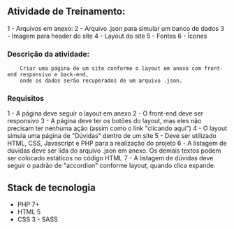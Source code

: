 ## Atividade de Treinamento:
1 - Arquivos em anexo:
2 - Arquivo .json para simular um banco de dados
3 - Imagem para header do site
4 - Layout do site
5 - Fontes
6 - Ícones

### Descrição da atividade:
```
    Criar uma página de um site conforme o layout em anexo com front-end responsivo e back-end,
    onde os dados serão recuperados de um arquivo .json.
```

### Requisitos
1 - A página deve seguir o layout em anexo
2 - O front-end deve ser responsivo
3 - A página deve ter os botões do layout, mas eles não precisam ter nenhuma ação (assim como o link "clicando aqui")
4 - O layout simula uma página de "Dúvidas" dentro de um site
5 - Deve ser utilizado HTML, CSS, Javascript e PHP para a realização do projeto
6 - A listagem de dúvidas deve ser lida do arquivo .json em anexo. Os demais textos podem ser colocado estáticos no código HTML
7 - A listagem de dúvidas deve seguir o padrão de "accordion" conforme layout, quando clica expande.

## Stack de tecnologia
- PHP 7+
- HTML 5
- CSS 3 - SASS
